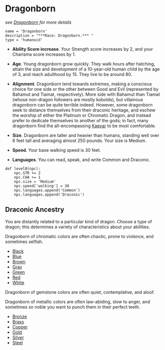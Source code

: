 # Dragonborn
*see [Dragonborn](../Creatures/Dragonborn.md) for more details*

```
name = 'Dragonborn'
description = "***Race: Dragonborn.*** "
type = 'humanoid'
```

* **Ability Score increase**. Your Strength score increases by 2, and your Charisma score increases by 1.

* **Age**. Young dragonborn grow quickly. They walk hours after hatching, attain the size and development of a 10-year-old human child by the age of 3, and reach adulthood by 15. They live to be around 80.

* **Alignment**. Dragonborn tend towards extremes, making a conscious choice for one side or the other between Good and Evil (represented by Bahamut and Tiamat, respectively). More side with Bahamut than Tiamat (whose non-dragon followers are mostly kobolds), but villainous dragonborn can be quite terrible indeed. However, some dragonborn seek to distance themselves from their draconic heritage, and eschew the worship of either the Platinum or Chromatic Dragon, and instead prefer to dedicate themselves to another of the gods; in fact, many dragonborn find the all-encompassing [Kaevar](../Religions/KaevarianChurch.md) to be most comfortable.

* **Size**. Dragonborn are taller and heavier than humans, standing well over 6 feet tall and averaging almost 250 pounds. Your size is Medium.

* **Speed**. Your base walking speed is 30 feet.

* **Languages**. You can read, speak, and write Common and Draconic.

```
def level0(npc):
    npc.STR += 2
    npc.CHA += 1
    npc.size = 'Medium'
    npc.speed['walking'] = 30
    npc.languages.append('Common')
    npc.languages.append('Draconic')
```

## Draconic Ancestry
You are distantly related to a particular kind of dragon. Choose a type of dragon; this determines a variety of characteristics about your abilities.

Dragonborn of chromatic colors are often chaotic, prone to violence, and sometimes selfish.

* [Black](Black.md)
* [Blue](Blue.md)
* [Brown](Brown.md)
* [Gray](Gray.md)
* [Green](Green.md)
* [Red](Red.md)
* [White](White.md)

Dragonborn of gemstone colors are often quiet, contemplative, and aloof.



Dragonborn of metallic colors are often law-abiding, slow to anger, and sometimes so noble you want to punch them in their perfect teeth.

* [Bronze](Bronze.md)
* [Brass](Brass.md)
* [Copper](Copper.md)
* [Gold](Gold.md)
* [Silver](Silver.md)
* [Steel](Steel.md)
